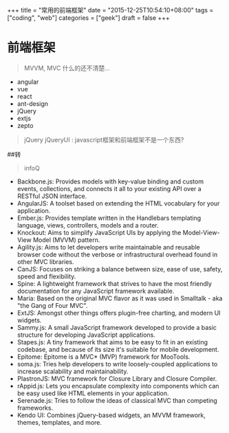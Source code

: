 +++
title = "常用的前端框架"
date = "2015-12-25T10:54:10+08:00"
tags = ["coding", "web"]
categories = ["geek"]
draft = false
+++


# 前端框架

> MVVM, MVC 什么的还不清楚...

- angular
- vue
- react
- ant-design
- jQuery
- extjs
- zepto

> jQuery jQueryUI : javascript框架和前端框架不是一个东西?

##转
>infoQ

- Backbone.js: Provides models with key-value binding and custom events, collections, and connects it all to your existing API over a RESTful JSON interface.
- AngularJS: A toolset based on extending the HTML vocabulary for your application.
- Ember.js: Provides template written in the Handlebars templating language, views, controllers, models and a router.
- Knockout: Aims to simplify JavaScript UIs by applying the Model-View-View Model (MVVM) pattern.
- Agility.js: Aims to let developers write maintainable and reusable browser code without the verbose or infrastructural overhead found in other MVC libraries.
- CanJS: Focuses on striking a balance between size, ease of use, safety, speed and flexibility.
- Spine: A lightweight framework that strives to have the most friendly documentation for any JavaScript framework available.
- Maria: Based on the original MVC flavor as it was used in Smalltalk - aka "the Gang of Four MVC".
- ExtJS: Amongst other things offers plugin-free charting, and modern UI widgets.
- Sammy.js: A small JavaScript framework developed to provide a basic structure for developing JavaScript applications.
- Stapes.js: A tiny framework that aims to be easy to fit in an existing codebase, and because of its size it's suitable for mobile development.
- Epitome: Epitome is a MVC* (MVP) framework for MooTools.
- soma.js: Tries help developers to write loosely-coupled applications to increase scalability and maintainability.
- PlastronJS: MVC framework for Closure Library and Closure Compiler.
- rAppid.js: Lets you encapsulate complexity into components which can be easy used like HTML elements in your application.
- Serenade.js: Tries to follow the ideas of classical MVC than competing frameworks.
- Kendo UI: Combines jQuery-based widgets, an MVVM framework, themes, templates, and more.
